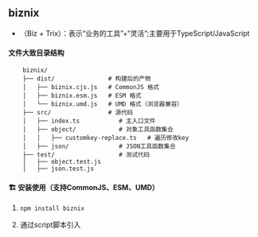 ## biznix
- （Biz + Trix）：表示“业务的工具”+“灵活”;主要用于TypeScript/JavaScript
#### 文件大致目录结构
```
    biznix/
    ├── dist/               # 构建后的产物
    │   ├── biznix.cjs.js   # CommonJS 格式
    │   ├── biznix.esm.js   # ESM 格式
    │   └── biznix.umd.js   # UMD 格式（浏览器兼容）
    ├── src/                # 源代码
    │   ├── index.ts           # 主入口文件
    │   ├── object/            # 对象工具函数集合
    │   │   ├── customkey-replace.ts   # 遍历修改key
    │   ├── json/              # JSON工具函数集合
    ├── test/                  # 测试代码
    │   ├── object.test.js
    │   ├── json.test.js
```
#### :building_construction:  安装使用（支持CommonJS、ESM、UMD）
1. 
    ``` bash
    npm install biznix
    ```
2. 通过script脚本引入